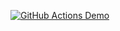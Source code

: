 [![GitHub Actions Demo](https://github.com/ppeter777/hexlet-my-first-workflow/actions/workflows/github-actions-demo.yml/badge.svg)](https://github.com/ppeter777/hexlet-my-first-workflow/actions/workflows/github-actions-demo.yml)
